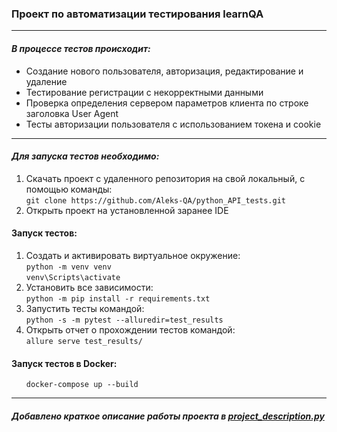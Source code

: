 <h3 tabindex="-1" dir="auto">Проект по автоматизации тестирования learnQA</h3>
<hr>
<h4 dir="auto"><em>В процессе тестов происходит:</em></h4>
<ul>
    <li>Создание нового пользователя, авторизация, редактирование и удаление</li>
    <li>Тестирование регистрации с некорректными данными</li>
    <li>Проверка определения сервером параметров клиента по строке заголовка User Agent</li>
     <li>Тесты авторизации пользователя с использованием токена и cookie</li>
</ul>
<hr>
<h4 dir="auto"><em>Для запуска тестов необходимо:</em></h4>
<ol>
     <li>Скачать проект с удаленного репозитория на свой локальный, с помощью команды:<br>     <code>git clone https://github.com/Aleks-QA/python_API_tests.git</code></li>
     <li>Открыть проект на установленной заранее IDE</li>
</ol>  

<h4>Запуск тестов:</h4>
<ol>
     <li>Создать и активировать виртуальное окружение:<br><code>python -m venv venv</code><br>
     <code>venv\Scripts\activate</code></li>
     <li>Установить все зависимости: <br>          <code>python -m pip install -r requirements.txt</code> </li>
     <li>Запустить тесты командой:<br><code>python -s -m pytest --alluredir=test_results</code> </li>
     <li>Открыть отчет о прохождении тестов командой:<br>          <code>allure serve test_results/ </code></li>
</ol>
<h4>Запуск тестов в Docker:</h4>
<ol><code>docker-compose up --build</code></ol>    


<hr>          
<h5>Добавлено краткое описание работы проекта в <a href="https://github.com/Aleks-QA/python_API_tests/blob/main/project_description.py" target="_blank">project_description.py</a></h5>
